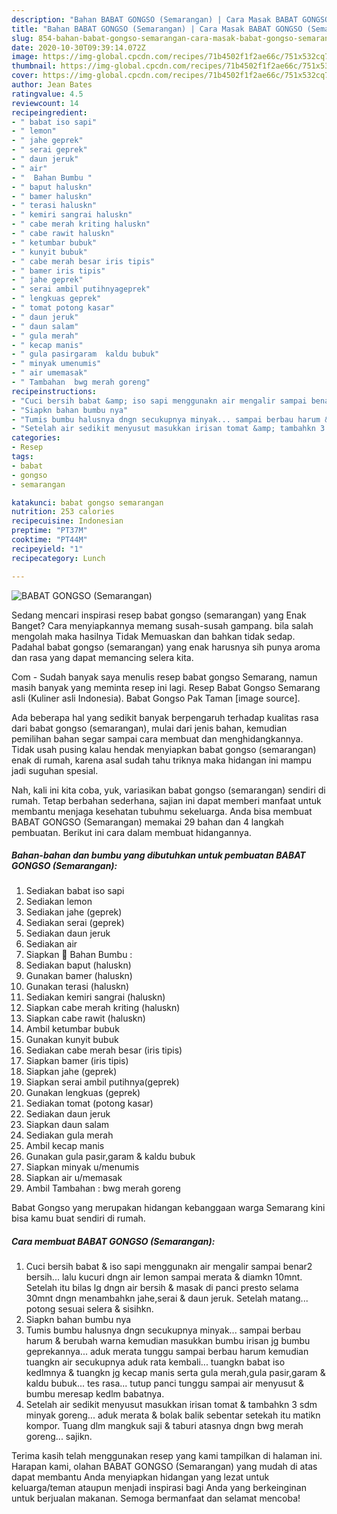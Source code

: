 ```yaml
---
description: "Bahan BABAT GONGSO (Semarangan) | Cara Masak BABAT GONGSO (Semarangan) Yang Lezat Sekali"
title: "Bahan BABAT GONGSO (Semarangan) | Cara Masak BABAT GONGSO (Semarangan) Yang Lezat Sekali"
slug: 854-bahan-babat-gongso-semarangan-cara-masak-babat-gongso-semarangan-yang-lezat-sekali
date: 2020-10-30T09:39:14.072Z
image: https://img-global.cpcdn.com/recipes/71b4502f1f2ae66c/751x532cq70/babat-gongso-semarangan-foto-resep-utama.jpg
thumbnail: https://img-global.cpcdn.com/recipes/71b4502f1f2ae66c/751x532cq70/babat-gongso-semarangan-foto-resep-utama.jpg
cover: https://img-global.cpcdn.com/recipes/71b4502f1f2ae66c/751x532cq70/babat-gongso-semarangan-foto-resep-utama.jpg
author: Jean Bates
ratingvalue: 4.5
reviewcount: 14
recipeingredient:
- " babat iso sapi"
- " lemon"
- " jahe geprek"
- " serai geprek"
- " daun jeruk"
- " air"
- "  Bahan Bumbu "
- " baput haluskn"
- " bamer haluskn"
- " terasi haluskn"
- " kemiri sangrai haluskn"
- " cabe merah kriting haluskn"
- " cabe rawit haluskn"
- " ketumbar bubuk"
- " kunyit bubuk"
- " cabe merah besar iris tipis"
- " bamer iris tipis"
- " jahe geprek"
- " serai ambil putihnyageprek"
- " lengkuas geprek"
- " tomat potong kasar"
- " daun jeruk"
- " daun salam"
- " gula merah"
- " kecap manis"
- " gula pasirgaram  kaldu bubuk"
- " minyak umenumis"
- " air umemasak"
- " Tambahan  bwg merah goreng"
recipeinstructions:
- "Cuci bersih babat &amp; iso sapi menggunakn air mengalir sampai benar2 bersih... lalu kucuri dngn air lemon sampai merata &amp; diamkn 10mnt. Setelah itu bilas lg dngn air bersih &amp; masak di panci presto selama 30mnt dngn menambahkn jahe,serai &amp; daun jeruk. Setelah matang... potong sesuai selera &amp; sisihkn."
- "Siapkn bahan bumbu nya"
- "Tumis bumbu halusnya dngn secukupnya minyak... sampai berbau harum &amp; berubah warna kemudian masukkan bumbu irisan jg bumbu geprekannya... aduk merata tunggu sampai berbau harum kemudian tuangkn air secukupnya aduk rata kembali... tuangkn babat iso kedlmnya &amp; tuangkn jg kecap manis serta gula merah,gula pasir,garam &amp; kaldu bubuk... tes rasa... tutup panci tunggu sampai air menyusut &amp; bumbu meresap kedlm babatnya."
- "Setelah air sedikit menyusut masukkan irisan tomat &amp; tambahkn 3 sdm minyak goreng... aduk merata &amp; bolak balik sebentar setekah itu matikn kompor. Tuang dlm mangkuk saji &amp; taburi atasnya dngn bwg merah goreng... sajikn."
categories:
- Resep
tags:
- babat
- gongso
- semarangan

katakunci: babat gongso semarangan 
nutrition: 253 calories
recipecuisine: Indonesian
preptime: "PT37M"
cooktime: "PT44M"
recipeyield: "1"
recipecategory: Lunch

---
```



![BABAT GONGSO (Semarangan)](https://img-global.cpcdn.com/recipes/71b4502f1f2ae66c/751x532cq70/babat-gongso-semarangan-foto-resep-utama.jpg)

Sedang mencari inspirasi resep babat gongso (semarangan) yang Enak Banget? Cara menyiapkannya memang susah-susah gampang. bila salah mengolah maka hasilnya Tidak Memuaskan dan bahkan tidak sedap. Padahal babat gongso (semarangan) yang enak harusnya sih punya aroma dan rasa yang dapat memancing selera kita.

Com - Sudah banyak saya menulis resep babat gongso Semarang, namun masih banyak yang meminta resep ini lagi. Resep Babat Gongso Semarang asli (Kuliner asli Indonesia). Babat Gongso Pak Taman [image source].

Ada beberapa hal yang sedikit banyak berpengaruh terhadap kualitas rasa dari babat gongso (semarangan), mulai dari jenis bahan, kemudian pemilihan bahan segar sampai cara membuat dan menghidangkannya. Tidak usah pusing kalau hendak menyiapkan babat gongso (semarangan) enak di rumah, karena asal sudah tahu triknya maka hidangan ini mampu jadi suguhan spesial.


Nah, kali ini kita coba, yuk, variasikan babat gongso (semarangan) sendiri di rumah. Tetap berbahan sederhana, sajian ini dapat memberi manfaat untuk membantu menjaga kesehatan tubuhmu sekeluarga. Anda bisa membuat BABAT GONGSO (Semarangan) memakai 29 bahan dan 4 langkah pembuatan. Berikut ini cara dalam membuat hidangannya.

<!--inarticleads1-->

##### Bahan-bahan dan bumbu yang dibutuhkan untuk pembuatan BABAT GONGSO (Semarangan):

1. Sediakan  babat iso sapi
1. Sediakan  lemon
1. Sediakan  jahe (geprek)
1. Sediakan  serai (geprek)
1. Sediakan  daun jeruk
1. Sediakan  air
1. Siapkan  🦁 Bahan Bumbu :
1. Sediakan  baput (haluskn)
1. Gunakan  bamer (haluskn)
1. Gunakan  terasi (haluskn)
1. Sediakan  kemiri sangrai (haluskn)
1. Siapkan  cabe merah kriting (haluskn)
1. Siapkan  cabe rawit (haluskn)
1. Ambil  ketumbar bubuk
1. Gunakan  kunyit bubuk
1. Sediakan  cabe merah besar (iris tipis)
1. Siapkan  bamer (iris tipis)
1. Siapkan  jahe (geprek)
1. Siapkan  serai ambil putihnya(geprek)
1. Gunakan  lengkuas (geprek)
1. Sediakan  tomat (potong kasar)
1. Sediakan  daun jeruk
1. Siapkan  daun salam
1. Sediakan  gula merah
1. Ambil  kecap manis
1. Gunakan  gula pasir,garam &amp; kaldu bubuk
1. Siapkan  minyak u/menumis
1. Siapkan  air u/memasak
1. Ambil  Tambahan : bwg merah goreng


Babat Gongso yang merupakan hidangan kebanggaan warga Semarang kini bisa kamu buat sendiri di rumah. 

<!--inarticleads2-->

##### Cara membuat BABAT GONGSO (Semarangan):

1. Cuci bersih babat &amp; iso sapi menggunakn air mengalir sampai benar2 bersih... lalu kucuri dngn air lemon sampai merata &amp; diamkn 10mnt. Setelah itu bilas lg dngn air bersih &amp; masak di panci presto selama 30mnt dngn menambahkn jahe,serai &amp; daun jeruk. Setelah matang... potong sesuai selera &amp; sisihkn.
1. Siapkn bahan bumbu nya
1. Tumis bumbu halusnya dngn secukupnya minyak... sampai berbau harum &amp; berubah warna kemudian masukkan bumbu irisan jg bumbu geprekannya... aduk merata tunggu sampai berbau harum kemudian tuangkn air secukupnya aduk rata kembali... tuangkn babat iso kedlmnya &amp; tuangkn jg kecap manis serta gula merah,gula pasir,garam &amp; kaldu bubuk... tes rasa... tutup panci tunggu sampai air menyusut &amp; bumbu meresap kedlm babatnya.
1. Setelah air sedikit menyusut masukkan irisan tomat &amp; tambahkn 3 sdm minyak goreng... aduk merata &amp; bolak balik sebentar setekah itu matikn kompor. Tuang dlm mangkuk saji &amp; taburi atasnya dngn bwg merah goreng... sajikn.




Terima kasih telah menggunakan resep yang kami tampilkan di halaman ini. Harapan kami, olahan BABAT GONGSO (Semarangan) yang mudah di atas dapat membantu Anda menyiapkan hidangan yang lezat untuk keluarga/teman ataupun menjadi inspirasi bagi Anda yang berkeinginan untuk berjualan makanan. Semoga bermanfaat dan selamat mencoba!
